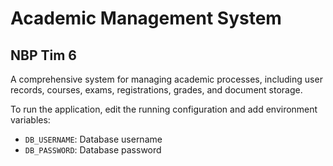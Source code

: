 # Academic Management System
## NBP Tim 6
A comprehensive system for managing academic processes, including user records, courses, exams, registrations, grades, and document storage.

To run the application, edit the running configuration and add environment variables:
- `DB_USERNAME`: Database username
- `DB_PASSWORD`: Database password